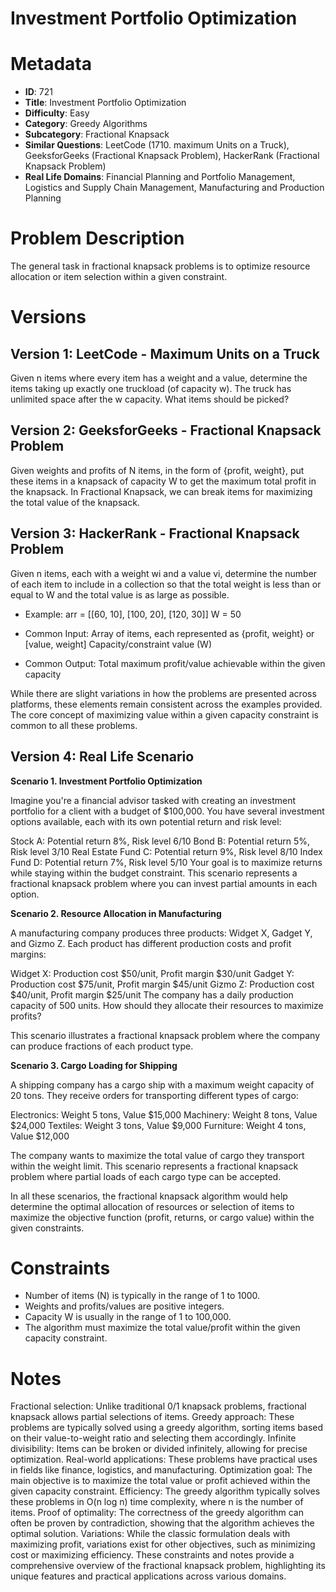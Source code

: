 # Investment Portfolio Optimization

# Metadata

- **ID**: 721
- **Title**: Investment Portfolio Optimization
- **Difficulty**: Easy
- **Category**: Greedy Algorithms
- **Subcategory**: Fractional Knapsack
- **Similar Questions**: LeetCode (1710. maximum Units on a Truck), GeeksforGeeks (Fractional Knapsack Problem), HackerRank (Fractional Knapsack Problem)
- **Real Life Domains**: Financial Planning and Portfolio Management, Logistics and Supply Chain Management, Manufacturing and Production Planning

# Problem Description

The general task in fractional knapsack problems is to optimize resource allocation or item selection within a given constraint.

# Versions

## Version 1: LeetCode - Maximum Units on a Truck

Given n items where every item has a weight and a value, determine the items taking up exactly one truckload (of capacity w). The truck has unlimited space after the w capacity. What items should be picked?

## Version 2: GeeksforGeeks - Fractional Knapsack Problem

Given weights and profits of N items, in the form of {profit, weight}, put these items in a knapsack of capacity W to get the maximum total profit in the knapsack. In Fractional Knapsack, we can break items for maximizing the total value of the knapsack.

## Version 3: HackerRank - Fractional Knapsack Problem

Given n items, each with a weight wi and a value vi, determine the number of each item to include in a collection so that the total weight is less than or equal to W and the total value is as large as possible.

- Example:
  arr = [[60, 10], [100, 20], [120, 30]]
  W = 50

- Common Input:
  Array of items, each represented as {profit, weight} or [value, weight]
  Capacity/constraint value (W)

- Common Output:
  Total maximum profit/value achievable within the given capacity

While there are slight variations in how the problems are presented across platforms, these elements remain consistent across the examples provided. The core concept of maximizing value within a given capacity constraint is common to all these problems.

## Version 4: Real Life Scenario

**Scenario 1. Investment Portfolio Optimization**

Imagine you're a financial advisor tasked with creating an investment portfolio for a client with a budget of $100,000. You have several investment options available, each with its own potential return and risk level:

Stock A: Potential return 8%, Risk level 6/10
Bond B: Potential return 5%, Risk level 3/10
Real Estate Fund C: Potential return 9%, Risk level 8/10
Index Fund D: Potential return 7%, Risk level 5/10
Your goal is to maximize returns while staying within the budget constraint. This scenario represents a fractional knapsack problem where you can invest partial amounts in each option.

**Scenario 2. Resource Allocation in Manufacturing**

A manufacturing company produces three products: Widget X, Gadget Y, and Gizmo Z. Each product has different production costs and profit margins:

Widget X: Production cost $50/unit, Profit margin $30/unit
Gadget Y: Production cost $75/unit, Profit margin $45/unit
Gizmo Z: Production cost $40/unit, Profit margin $25/unit
The company has a daily production capacity of 500 units. How should they allocate their resources to maximize profits?

This scenario illustrates a fractional knapsack problem where the company can produce fractions of each product type.

**Scenario 3. Cargo Loading for Shipping**

A shipping company has a cargo ship with a maximum weight capacity of 20 tons. They receive orders for transporting different types of cargo:

Electronics: Weight 5 tons, Value $15,000
Machinery: Weight 8 tons, Value $24,000
Textiles: Weight 3 tons, Value $9,000
Furniture: Weight 4 tons, Value $12,000

The company wants to maximize the total value of cargo they transport within the weight limit. This scenario represents a fractional knapsack problem where partial loads of each cargo type can be accepted.

In all these scenarios, the fractional knapsack algorithm would help determine the optimal allocation of resources or selection of items to maximize the objective function (profit, returns, or cargo value) within the given constraints.

# Constraints

- Number of items (N) is typically in the range of 1 to 1000.
- Weights and profits/values are positive integers.
- Capacity W is usually in the range of 1 to 100,000.
- The algorithm must maximize the total value/profit within the given capacity constraint.

# Notes

Fractional selection: Unlike traditional 0/1 knapsack problems, fractional knapsack allows partial selections of items.
Greedy approach: These problems are typically solved using a greedy algorithm, sorting items based on their value-to-weight ratio and selecting them accordingly.
Infinite divisibility: Items can be broken or divided infinitely, allowing for precise optimization.
Real-world applications: These problems have practical uses in fields like finance, logistics, and manufacturing.
Optimization goal: The main objective is to maximize the total value or profit achieved within the given capacity constraint.
Efficiency: The greedy algorithm typically solves these problems in O(n log n) time complexity, where n is the number of items.
Proof of optimality: The correctness of the greedy algorithm can often be proven by contradiction, showing that the algorithm achieves the optimal solution.
Variations: While the classic formulation deals with maximizing profit, variations exist for other objectives, such as minimizing cost or maximizing efficiency.
These constraints and notes provide a comprehensive overview of the fractional knapsack problem, highlighting its unique features and practical applications across various domains.
